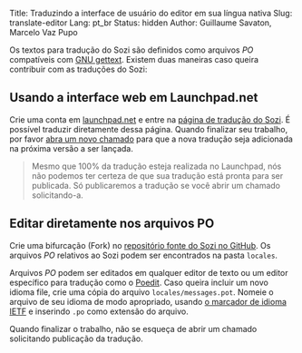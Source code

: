 Title: Traduzindo a interface de usuário do editor em sua língua nativa
Slug: translate-editor
Lang: pt_br
Status: hidden
Author: Guillaume Savaton, Marcelo Vaz Pupo

Os textos para tradução do Sozi são definidos como arquivos *PO* compatíveis com
[GNU gettext](https://www.gnu.org/software/gettext/).
Existem duas maneiras caso queira contribuir com as traduções do Sozi:

Usando a interface web em Launchpad.net
----------------------------------------

Crie uma conta em [launchpad.net](https://launchpad.net/)
e entre na [página de tradução do Sozi](https://translations.launchpad.net/sozi).
É possível traduzir diretamente dessa página.
Quando finalizar seu trabalho, por favor [abra um novo chamado](https://github.com/senshu/Sozi/issues)
para que a nova tradução seja adicionada na próxima versão a ser lançada.

> Mesmo que 100% da tradução esteja realizada no Launchpad, nós não podemos
> ter certeza de que sua tradução está pronta para ser publicada.
> Só publicaremos a tradução se você abrir um chamado solicitando-a.


Editar diretamente nos arquivos PO
-----------------------------

Crie uma bifurcação (Fork) no [repositório fonte do Sozi no GitHub](https://github.com/senshu/Sozi).
Os arquivos *PO* relativos ao Sozi podem ser encontrados na pasta `locales`.

Arquivos *PO* podem ser editados em qualquer editor de texto ou um editor específico para tradução como
o [Poedit](http://poedit.net/).
Caso queira incluir um novo idioma file, crie uma cópia do arquivo `locales/messages.pot`.
Nomeie o arquivo de seu idioma de modo apropriado, usando [o marcador de idioma IETF](http://www.langtag.net/)
e inserindo `.po` como extensão do arquivo.

Quando finalizar o trabalho, não se esqueça de abrir um chamado solicitando publicação da tradução.
